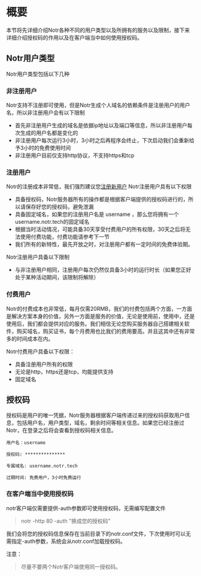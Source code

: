 # 概要
本节将先详细介绍Notr各种不同的用户类型以及所拥有的服务以及限制，接下来详细介绍授权码的作用以及在客户端当中如何使用授权码。

## Notr用户类型
Notr用户类型包括以下几种

### 非注册用户
Notr支持不注册即可使用，但是Notr生成个人域名的依赖条件是注册用户的用户名，所以非注册用户会有以下限制

- 首先非注册用户生成的域名是依据ip地址以及端口等信息，所以非注册用户每次生成的用户名都是变化的
- 非注册用户每次运行3小时，3小时之后再程序会终止，下次启动我们会重新给予3小时的免费使用时间
- 非注册用户目前仅支持http协议，不支持https和tcp

### 注册用户
Notr的注册成本非常低，我们强烈建议您[注册新用户](http://www.notr.tech/)
Notr注册用户具有以下权限

- 具备授权码，Notr服务器所有的操作都是根据客户端提供的授权码进行的，所以请保存好您的授权码，避免泄漏
- 具备固定域名，如果您的注册用户名是 username ，那么您将拥有一个username.notr.tech的固定域名
- 根据当时活动情况，可能具备30天享受付费用户的所有权限，30天之后将无法使用付费功能，付费功能请参考下一节
- 我们所有的新特性，最先开放之时，对注册用户都有一定时间的免费体验期。

Notr注册用户具备以下限制

- 与非注册用户相同，注册用户每次仍然仅具备3小时的运行时长（如果您正好处于某种活动期间，该限制将解除）

### 付费用户

Notr的付费成本也非常低，每月仅需20RMB，我们的付费包括两个方面，一方面是解决方案本身的价值，另外一方面是服务的价值，无论是使用前，使用中，还是使用后，我们都会提供对应的服务。我们相信无论您购买服务器自己搭建相关软件，购买域名，购买证书，每个月费用也比我们的费用要高。并且这其中还有非常多的时间成本在内。

Notr付费用户具备以下权限：
- 具备注册用户所有的权限
- 无论是http，https还是tcp，均能提供支持
- 固定域名

## 授权码

授权码是用户的唯一凭据，Notr服务器根据客户端传递过来的授权码获取用户信息，包括用户名，用户类型，域名，剩余时间等相关信息。如果您已经注册过Notr，在登录之后将会查看到授权码相关信息。

```
用户名：username

授权码: ***************

专属域名: username.notr.tech

过期时间: 免费用户，3小时免费运行

```

### 在客户端当中使用授权码
notr客户端仅需要提供-auth参数即可使用授权码，无需编写配置文件

> notr -http 80 -auth "换成您的授权码"

我们会将您的授权码信息保存在当前目录下的notr.conf文件，下次使用时可以无需指定-auth参数，系统会从notr.conf加载授权码。

注意：
> 尽量不要两个Notr客户端使用同一授权码。